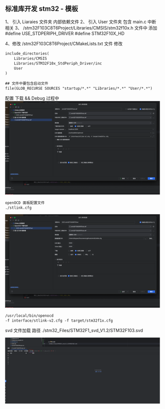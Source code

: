 ## 标准库开发 stm32 - 模板

1、 引入 Liaraies 文件夹
    内部依赖文件
2、 引入 User 文件夹 包含
    main.c
    中断相关
3、  /stm32F103C8T6Project/Libraries/CMSIS/stm32f10x.h 文件中 添加
    #define USE_STDPERIPH_DRIVER
    #define STM32F10X_HD

4、修改  /stm32F103C8T6Project/CMakeLists.txt 文件
    修改

    include_directories(
        Libraries/CMSIS
        Libraries/STM32F10x_StdPeriph_Driver/inc
        User
    )
    
    ## 文件中要包含启动文件
    file(GLOB_RECURSE SOURCES "startup/*.*" "Libraries/*.*" "User/*.*")

    

配置 下载 && Debug 过程中
![GDB.png](readmeFile%2FGDB.png)

    openOCD 面板配置文件
    ./stlink.cfg

![OCD.png](readmeFile%2FOCD.png)

    /usr/local/bin/openocd
    -f interface/stlink-v2.cfg -f target/stm32f1x.cfg
   


svd 文件加载
 路径 ./stm32_Files/STM32F1_svd_V1.2/STM32F103.svd

![svd文件加载.png](readmeFile%2Fsvd%E6%96%87%E4%BB%B6%E5%8A%A0%E8%BD%BD.png)
